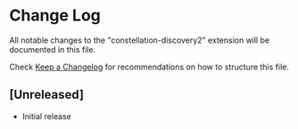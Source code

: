 # Change Log

All notable changes to the "constellation-discovery2" extension will be documented in this file.

Check [Keep a Changelog](http://keepachangelog.com/) for recommendations on how to structure this file.

## [Unreleased]

- Initial release